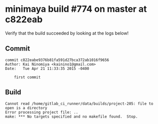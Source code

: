 minimaya build #774 on master at c822eab
====

Verify that the build succeeded by looking at the logs below!

Commit
----

```
commit c822eabe9376b81fa591d27bca372ab1016f9656
Author: Kai Ninomiya <kainino1@gmail.com>
Date:   Tue Apr 21 11:33:35 2015 -0400

    first commit
```
Build
----

```
Cannot read /home/gitlab_ci_runner/data/builds/project-205: file to open is a directory
Error processing project file: ..
make: *** No targets specified and no makefile found.  Stop.

